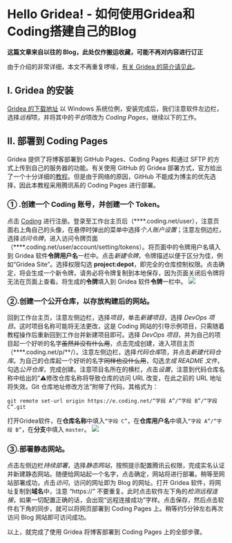 # Hello Gridea! - 如何使用Gridea和Coding搭建自己的Blog


 <!--more-->

**这篇文章来自以往的 Blog，此处仅作搬运收藏，可能不再对内容进行订正**

由于介绍的非常详细，本文不再重复啰嗦，[有关 Gridea 的简介请见此](https://gitee.com/fehey/gridea)。

## Ⅰ.  Gridea 的安装

[Gridea 的下载地址](https://gridea.dev/#started)
以 Windows 系统位例，安装完成后，我们注意软件左边栏，选择*远程*项，并将其中的*平台*项改为 *Coding Pages*，继续以下的工作。

## Ⅱ. 部署到 Coding Pages

Gridea 提供了将博客部署到 GitHub Pages、Coding Pages 和通过 SFTP 的方式上传到自己的服务器的功能。有关使用 GitHub 的 Gridea 部署方式，官方给出了一个十分详细的[教程](https://gridea.dev/gridea-start/)。但是由于网络的原因，GitHub 不能成为博主的优先选择，因此本教程采用腾讯系的 Coding Pages 进行部署。

### ① .创建一个 Coding 账号，并创建一个 Token。
点击 [Coding](https://e.coding.net/register) 进行注册。登录至工作台主页后（\*\*\*\*.coding.net/user），注意页面右上角自己的头像，在悬停时弹出的菜单中选择*个人账户设置*；注意左侧边栏，选择*访问令牌*，进入访问令牌页面（\*\*\*\*.coding.net/user/account/setting/tokens）。将页面中的令牌用户名填入到 Gridea 软件**令牌用户名**一栏中。点击*新建令牌*，令牌描述以便于区分为佳，例如“Gridea Site”。选择权限勾选 **project:depot**，即完全的仓库控制权限。点击确定，将会生成一个新令牌，请务必将令牌复制到本地保存，因为页面关闭后令牌将无法在页面上查看。将生成的**令牌**填入到 Gridea 软件**令牌**一栏中。
![](https://s2.loli.net/2022/04/26/voHCpxsr5kM1dRV.png)

### ②.创建一个公开仓库，以存放构建后的网站。
回到工作台主页，注意左侧边栏，选择*项目*，单击*新建项目*，选择 *DevOps 项目*。这时项目名称可能将无法更改，这是 Coding 网站的引导示例项目，只需随着教程操作后重新回到工作台并新建项目即可。选择 *DevOps 项目*，并为自己的项目起一个好听的名字~~虽然并没有什么用~~，点击完成创建，进入项目主页（\*\*\*\*.coding.net/p/\*\*/）。注意左侧边栏，选择*代码仓库*项，并点击*新建代码仓库*。为自己的仓库起一个好听的名字~~同样也没什么用~~，勾选*生成 README 文件*，勾选*公开仓库*，完成创建。注意项目名所在的横栏，点击*设置*，注意到代码仓库名称中给出的“⚠️修改仓库名称将导致仓库的访问 URL 改变，在此之前的 URL 地址将失效。Git 仓库地址修改方法”附带了代码，其格式为：
```git
git remote set-url origin https://e.coding.net/“字段 A”/“字段 B”/“字段 C”.git
```
打开Gridea软件，在**仓库名称**中填入`“字段 C”`，在**仓库用户名**中填入`“字段 A”/“字段 B”`，在**分支**中填入 `master`。
![](https://s2.loli.net/2022/04/26/QBPvWtnrXoFfGRJ.png)

### ③.部署静态网站。
点击左侧边栏*持续部署*，选择*静态网站*，按照提示配置腾讯云权限，完成实名认证并新建静态网站。随便给网站起一个名字，点击确定，网站将进行部署。稍等至网站部署成功，点击*访问*，访问的网址即为 Blog 的网址。打开 Gridea 软件，将网址复制到**域名**中，注意 “https://” 不要重复。此时点击软件左下角的*检测远程连接*，如果一切配置正确的话，会出现“远程连接成功”字样。点击保存，然后点击软件右下角的同步，就可以将网页部署到 Coding Pages 上。稍等约5分钟左右再次访问 Blog 网站即可访问成功。

以上，就完成了使用 Gridea 将博客部署到 Coding Pages 上的全部步骤。
